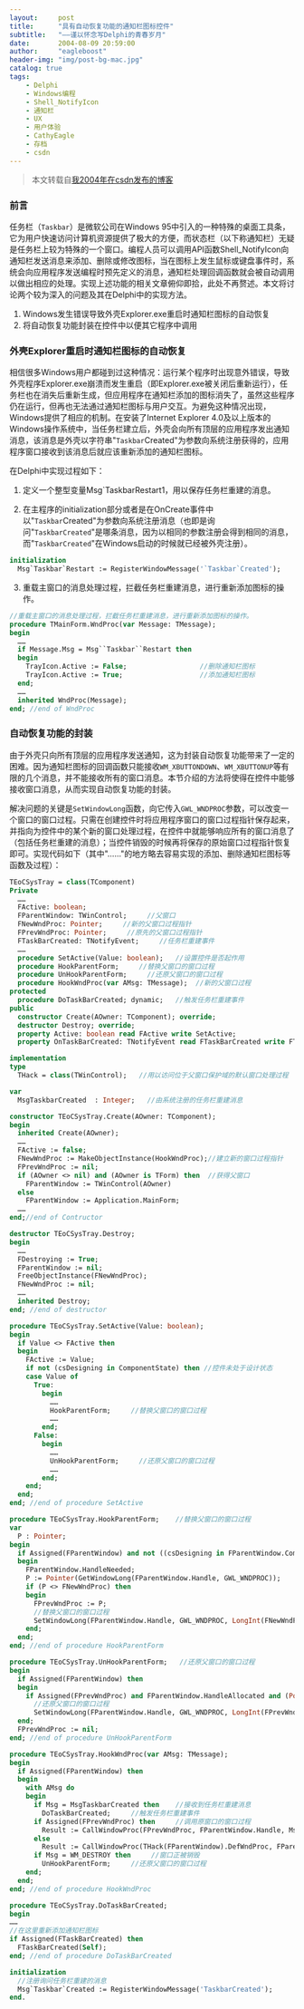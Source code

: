 ```yaml
---
layout:     post
title:      "具有自动恢复功能的通知栏图标控件"
subtitle:   "——谨以怀念写Delphi的青春岁月"
date:       2004-08-09 20:59:00
author:     "eagleboost"
header-img: "img/post-bg-mac.jpg"
catalog: true
tags:
    - Delphi
    - Windows编程
    - Shell_NotifyIcon
    - 通知栏
    - UX
    - 用户体验
    - CathyEagle
    - 存档
    - csdn
---
```


> 本文转载自[我2004年在csdn发布的博客](https://blog.csdn.net/CathyEagle/article/details/69627)

### 前言

任务栏（`Taskbar`）是微软公司在Windows 95中引入的一种特殊的桌面工具条，它为用户快速访问计算机资源提供了极大的方便，而状态栏（以下称通知栏）无疑是任务栏上较为特殊的一个窗口。编程人员可以调用API函数Shell_NotifyIcon向通知栏发送消息来添加、删除或修改图标，当在图标上发生鼠标或键盘事件时，系统会向应用程序发送编程时预先定义的消息，通知栏处理回调函数就会被自动调用以做出相应的处理。实现上述功能的相关文章俯仰即拾，此处不再赘述。本文将讨论两个较为深入的问题及其在Delphi中的实现方法。  

1. Windows发生错误导致外壳Explorer.exe重启时通知栏图标的自动恢复
2. 将自动恢复功能封装在控件中以便其它程序中调用

### 外壳Explorer重启时通知栏图标的自动恢复

相信很多Windows用户都碰到过这种情况：运行某个程序时出现意外错误，导致外壳程序Explorer.exe崩溃而发生重启（即Explorer.exe被关闭后重新运行），任务栏也在消失后重新生成，但应用程序在通知栏添加的图标消失了，虽然这些程序仍在运行，但再也无法通过通知栏图标与用户交互。为避免这种情况出现，Windows提供了相应的机制。在安装了Internet Explorer 4.0及以上版本的Windows操作系统中，当任务栏建立后，外壳会向所有顶层的应用程序发出通知消息，该消息是外壳以字符串"`Taskbar`Created"为参数向系统注册获得的，应用程序窗口接收到该消息后就应该重新添加的通知栏图标。

在Delphi中实现过程如下：

1) 定义一个整型变量Msg`TaskbarRestart1，用以保存任务栏重建的消息。
   
2) 在主程序的initialization部分或者是在OnCreate事件中以"`Taskbar`Created"为参数向系统注册消息（也即是询问"`TaskbarCreated`"是哪条消息，因为以相同的参数注册会得到相同的消息，而"`TaskbarCreated`"在Windows启动的时候就已经被外壳注册）。

```pascal
initialization
  Msg`Taskbar`Restart := RegisterWindowMessage('`Taskbar`Created');
```

3) 重载主窗口的消息处理过程，拦截任务栏重建消息，进行重新添加图标的操作。

```pascal
//重载主窗口的消息处理过程，拦截任务栏重建消息，进行重新添加图标的操作。
procedure TMainForm.WndProc(var Message: TMessage);
begin
  ……
  if Message.Msg = Msg``Taskbar``Restart then
  begin
    TrayIcon.Active := False;                  //删除通知栏图标
    TrayIcon.Active := True;                   //添加通知栏图标
  end;
  ……
  inherited WndProc(Message);
end; //end of WndProc
``````

### 自动恢复功能的封装

由于外壳只向所有顶层的应用程序发送通知，这为封装自动恢复功能带来了一定的困难。因为通知栏图标的回调函数只能接收`WM_XBUTTONDOWN`、`WM_XBUTTONUP`等有限的几个消息，并不能接收所有的窗口消息。本节介绍的方法将使得在控件中能够接收窗口消息，从而实现自动恢复功能的封装。

解决问题的关键是`SetWindowLong`函数，向它传入`GWL_WNDPROC`参数，可以改变一个窗口的窗口过程。只需在创建控件时将应用程序窗口的窗口过程指针保存起来，并指向为控件中的某个新的窗口处理过程，在控件中就能够响应所有的窗口消息了（包括任务栏重建的消息）；当控件销毁的时候再将保存的原始窗口过程指针恢复即可。实现代码如下（其中"……"的地方略去容易实现的添加、删除通知栏图标等函数及过程）：

```pascal
TEoCSysTray = class(TComponent)  
Private    
  ……    
  FActive: boolean;    
  FParentWindow: TWinControl;     //父窗口    
  FNewWndProc: Pointer;     //新的父窗口过程指针    
  FPrevWndProc: Pointer;     //原先的父窗口过程指针    
  FTaskBarCreated: TNotifyEvent;     //任务栏重建事件    
  ……    
  procedure SetActive(Value: boolean);   //设置控件是否起作用    
  procedure HookParentForm;     //替换父窗口的窗口过程    
  procedure UnHookParentForm;     //还原父窗口的窗口过程    
  procedure HookWndProc(var AMsg: TMessage);  //新的父窗口过程  
protected    
  procedure DoTaskBarCreated; dynamic;   //触发任务栏重建事件  
public    
  constructor Create(AOwner: TComponent); override;    
  destructor Destroy; override;    
  property Active: boolean read FActive write SetActive;    
  property OnTaskBarCreated: TNotifyEvent read FTaskBarCreated write FTaskBarCreated;

implementation
type  
  THack = class(TWinControl);   //用以访问位于父窗口保护域的默认窗口处理过程

var  
  MsgTaskbarCreated  : Integer;   //由系统注册的任务栏重建消息

constructor TEoCSysTray.Create(AOwner: TComponent);
begin  
  inherited Create(AOwner);  
  ……  
  FActive := false;  
  FNewWndProc := MakeObjectInstance(HookWndProc);//建立新的窗口过程指针  
  FPrevWndProc := nil;  
  if (AOwner <> nil) and (AOwner is TForm) then  //获得父窗口    
    FParentWindow := TWinControl(AOwner)  
  else    
    FParentWindow := Application.MainForm;  
  ……
end;//end of Contructor

destructor TEoCSysTray.Destroy;
begin  
  ……  
  FDestroying := True;  
  FParentWindow := nil;  
  FreeObjectInstance(FNewWndProc);  
  FNewWndProc := nil;  
  ……  
  inherited Destroy;
end; //end of destructor

procedure TEoCSysTray.SetActive(Value: boolean);
begin  
  if Value <> FActive then  
  begin    
    FActive := Value;    
    if not (csDesigning in ComponentState) then //控件未处于设计状态      
    case Value of        
      True:          
        begin            
          ……            
          HookParentForm;     //替换父窗口的窗口过程            
          ……          
        end;        
      False:          
        begin            
          ……            
          UnHookParentForm;     //还原父窗口的窗口过程            
          ……          
        end;      
    end;  
  end;
end; //end of procedure SetActive

procedure TEoCSysTray.HookParentForm;    //替换父窗口的窗口过程
var  
  P : Pointer;
begin  
  if Assigned(FParentWindow) and not ((csDesigning in FParentWindow.ComponentState) or    (csDestroying in FParentWindow.ComponentState) or FDestroying) then  
  begin    
    FParentWindow.HandleNeeded;    
    P := Pointer(GetWindowLong(FParentWindow.Handle, GWL_WNDPROC));    
    if (P <> FNewWndProc) then    
    begin      
      FPrevWndProc := P;
      //替换父窗口的窗口过程   
      SetWindowLong(FParentWindow.Handle, GWL_WNDPROC, LongInt(FNewWndProc));   
    end;  
  end;
end; //end of procedure HookParentForm

procedure TEoCSysTray.UnHookParentForm;   //还原父窗口的窗口过程
begin  
  if Assigned(FParentWindow) then  
  begin    
    if Assigned(FPrevWndProc) and FParentWindow.HandleAllocated and (Pointer(GetWindowLong(FParentWindow.Handle, GWL_WNDPROC)) = FNewWndProc) then      
      //还原父窗口的窗口过程  
      SetWindowLong(FParentWindow.Handle, GWL_WNDPROC, LongInt(FPrevWndProc)); 
  end;  
  FPrevWndProc := nil;
end; //end of procedure UnHookParentForm

procedure TEoCSysTray.HookWndProc(var AMsg: TMessage); 
begin  
  if Assigned(FParentWindow) then  
  begin    
    with AMsg do    
    begin      
      if Msg = MsgTaskbarCreated then    //接收到任务栏重建消息        
        DoTaskBarCreated;     //触发任务栏重建事件      
      if Assigned(FPrevWndProc) then     //调用原窗口的窗口过程        
        Result := CallWindowProc(FPrevWndProc, FParentWindow.Handle, Msg, WParam, LParam
      else        
        Result := CallWindowProc(THack(FParentWindow).DefWndProc, FParentWindow.Handle, Msg, WParam, LParam);      
      if Msg = WM_DESTROY then     //窗口正被销毁        
        UnHookParentForm;     //还原父窗口的窗口过程    
    end;  
  end;
end; //end of procedure HookWndProc

procedure TEoCSysTray.DoTaskBarCreated;
begin  
……    
//在这里重新添加通知栏图标  
if Assigned(FTaskBarCreated) then    
  FTaskBarCreated(Self);
end; //end of procedure DoTaskBarCreated

initialization  
  //注册询问任务栏重建的消息  
  Msg`Taskbar`Created := RegisterWindowMessage('TaskbarCreated');
end.
```